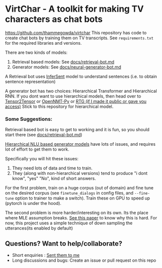# VirtChar - A toolkit for making TV characters as chat bots

https://github.com/thammegowda/virtchar
This repository has code to create chat bots by training them on TV transcripts.
See `requirements.txt` for the required libraries and versions.

There are two kinds of models:
1. Retrieval based models: See [docs/retrieval-bot.md](docs/retrieval-bot.md)
2. Generator models: See [docs/neural-generator-bot.md](docs/neural-generator-bot.md)


A Retrieval bot uses [InferSent](https://github.com/facebookresearch/InferSent) model to
understand sentences (i.e. to obtain sentence representation)


A generator bot has two choices: Hierarchical Transformer and Hierarchical RNN.
If you dont want to use hierarchical models, then head over to [Tensor2Tensor](https://github.com/tensorflow/tensor2tensor)
or [OpenNMT-Py](https://github.com/OpenNMT/OpenNMT-py) or
[RTG (if I made it public or gave you access)](https://github.com/thammegowda/rtg)
Stick to this repository for hierarchical model.

### Some Suggestions:
Retrieval based bot is easy to get to working and it is fun, so you should start there (see [docs/retrieval-bot.md](docs/retrieval-bot.md))

[Hierarchical NLU based generator models](docs/neural-generator-bot.md) have lots of issues, and requires lot of effort to get them to work.

Specifically you will hit these issues:
1. They need lots of data and time to train.
2. They (along with non-hierarchical versions) tend to produce "i dont know", "yes" "No", kind of short answers.


 For the first problem, train on a huge corpus (out of domain) and fine tune on the desired corpus
 (see `finetune_dialogs` in config files, and  `--fine-tune` option to trainer to make a switch).
 Train these on GPU to speed up (pytorch is under the hood).

The second problem is more harder/interesting on its own. Its the place where MLE assumption breaks.
[See this paper](https://arxiv.org/pdf/1510.03055.pdf) to know why this is hard.
For now, this project uses a simple technique of down sampling the utterances(its enabled by default)



## Questions? Want to help/collaborate?
- Short enquiries : [Sent them to me](https://twitter.com/thammegowda)
- Long discussions and bugs: Create an issue or pull request on this repo





